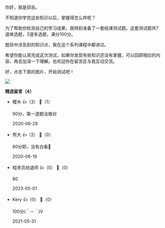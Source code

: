 你好，我是邱岳。

不知道你学完这些知识以后，掌握得怎么样呢？

为了帮助你检测自己的学习成果，我特别准备了一套结课测试题。这套测试题共7道单选题，3道多选题，满分100分。

题目中涉及到的知识点，我在这个系列课程中都讲过。

希望你能认真完成这次测试，如果你发现有些知识还没有掌握，可以回顾相应的内容，再去加深一下理解。也欢迎你在留言区与我互动交流。

好，点击下面的图片，开始测试吧！

[![](https://static001.geekbang.org/resource/image/28/a4/28d1be62669b4f3cc01c36466bf811a4.png?wh=1142%2A201)](http://time.geekbang.org/quiz/intro?act_id=182&exam_id=426)
<div><strong>精选留言（4）</strong></div><ul>
<li><span>樱木</span> 👍（3） 💬（1）<p>90分，第一道题没做对</p>2020-06-29</li><br/><li><span>熊大</span> 👍（2） 💬（0）<p>80分耶，没有白看🐶</p>2020-06-19</li><br/><li><span>程序员劝退师</span> 👍（0） 💬（0）<p>80</p>2023-05-01</li><br/><li><span>Kery</span> 👍（0） 💬（0）<p>100分(＾－＾)V</p>2021-05-31</li><br/>
</ul>